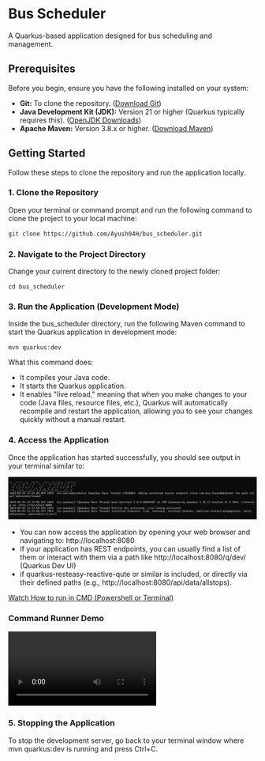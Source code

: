 # Bus Scheduler

A Quarkus-based application designed for bus scheduling and management.

## Prerequisites

Before you begin, ensure you have the following installed on your system:

*   **Git:** To clone the repository. ([Download Git](https://git-scm.com/downloads))
*   **Java Development Kit (JDK):** Version 21 or higher (Quarkus typically requires this). ([OpenJDK Downloads](https://jdk.java.net/))
*   **Apache Maven:** Version 3.8.x or higher. ([Download Maven](https://maven.apache.org/download.cgi))

## Getting Started

Follow these steps to clone the repository and run the application locally.

### 1. Clone the Repository

Open your terminal or command prompt and run the following command to clone the project to your local machine:

```bash
git clone https://github.com/Ayush04H/bus_scheduler.git
```
### 2. Navigate to the Project Directory

Change your current directory to the newly cloned project folder:

```
cd bus_scheduler
```

### 3. Run the Application (Development Mode)

Inside the bus_scheduler directory, run the following Maven command to start the Quarkus application in development mode:

```
mvn quarkus:dev
```

What this command does:
* It compiles your Java code.
* It starts the Quarkus application.
* It enables "live reload," meaning that when you make changes to your code (Java files, resource files, etc.), Quarkus will automatically recompile and restart the application, allowing you to see your changes quickly without a manual restart.


### 4. Access the Application
Once the application has started successfully, you should see output in your terminal similar to:

![Quarkus Logo](./img/quarkus.png)

* You can now access the application by opening your web browser and navigating to:
http://localhost:8080
* If your application has REST endpoints, you can usually find a list of them or interact with them via a path like http://localhost:8080/q/dev/ (Quarkus Dev UI) 
* if quarkus-resteasy-reactive-qute or similar is included, or directly via their defined paths (e.g., http://localhost:8080/api/data/allstops).


[Watch How to run in CMD (Powershell or Terminal)](https://drive.google.com/file/d/1E9F8GURC36dKOWdVfxCpuE0afCOFaaHA/view?usp=drive_link)

### Command Runner Demo

![Command Runner Demo](./video/CMD_RUnner.mp4)

### 5. Stopping the Application
To stop the development server, go back to your terminal window where mvn quarkus:dev is running and press Ctrl+C.



